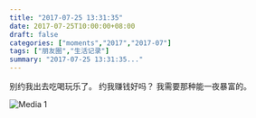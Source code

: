 ```yaml
---
title: "2017-07-25 13:31:35"
date: 2017-07-25T10:00:00+08:00
draft: false
categories: ["moments","2017","2017-07"]
tags: ["朋友圈","生活记录"]
summary: "2017-07-25 13:31:35..."
---
```


别约我出去吃喝玩乐了。
约我赚钱好吗？
我需要那种能一夜暴富的。

![Media 1](/Moments/photos/2017-07-25/201707251331350.jpg)

